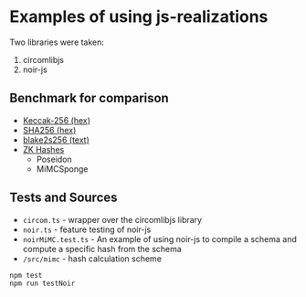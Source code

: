 # Examples of using js-realizations

Two libraries were taken:

1. circomlibjs
2. noir-js

## Benchmark for comparison

- [Keccak-256 (hex)](https://emn178.github.io/online-tools/keccak_256.html)
- [SHA256 (hex)](https://emn178.github.io/online-tools/sha256.html)
- [blake2s256 (text)](https://toolkitbay.com/tkb/tool/BLAKE2s_256)
- [ZK Hashes](https://zk-hashes.vercel.app/)
  - Poseidon
  - MiMCSponge

## Tests and Sources

- `circom.ts` - wrapper over the circomlibjs library
- `noir.ts` - feature testing of noir-js
- `noirMiMC.test.ts` - An example of using noir-js to compile a schema and compute a specific hash from the schema
- `/src/mimc` - hash calculation scheme

```sh
npm test
npm run testNoir
```
